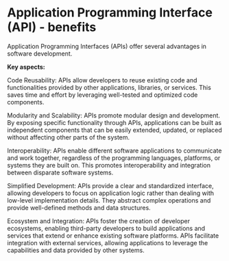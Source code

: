 # Application Programming Interface (API) - benefits

Application Programming Interfaces (APIs) offer several advantages in software development.

**Key aspects:**

Code Reusability: APIs allow developers to reuse existing code and functionalities provided by other applications, libraries, or services. This saves time and effort by leveraging well-tested and optimized code components.

Modularity and Scalability: APIs promote modular design and development. By exposing specific functionality through APIs, applications can be built as independent components that can be easily extended, updated, or replaced without affecting other parts of the system.

Interoperability: APIs enable different software applications to communicate and work together, regardless of the programming languages, platforms, or systems they are built on. This promotes interoperability and integration between disparate software systems.

Simplified Development: APIs provide a clear and standardized interface, allowing developers to focus on application logic rather than dealing with low-level implementation details. They abstract complex operations and provide well-defined methods and data structures.

Ecosystem and Integration: APIs foster the creation of developer ecosystems, enabling third-party developers to build applications and services that extend or enhance existing software platforms. APIs facilitate integration with external services, allowing applications to leverage the capabilities and data provided by other systems.
